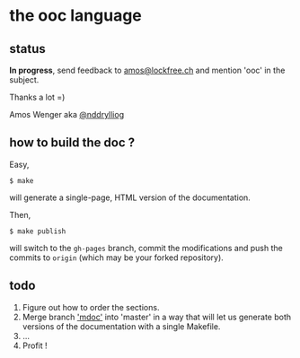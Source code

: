 # the ooc language

## status

**In progress**, send feedback to <amos@lockfree.ch> and mention 'ooc' in the subject.

Thanks a lot =)

Amos Wenger aka [@nddrylliog](http://twitter.com/nddrylliog)

## how to build the doc ?

Easy,

    $ make
    
will generate a single-page, HTML version of the documentation.

Then,

    $ make publish
    
will switch to the `gh-pages` branch, commit the modifications and push the commits to `origin` (which may be your forked repository).

## todo

1. Figure out how to order the sections.
2. Merge branch ['mdoc'](https://github.com/romac/the-ooc-language/tree/mdoc) into 'master' in a way that will let us generate both versions of the documentation with a single Makefile.
3. ...
4. Profit !